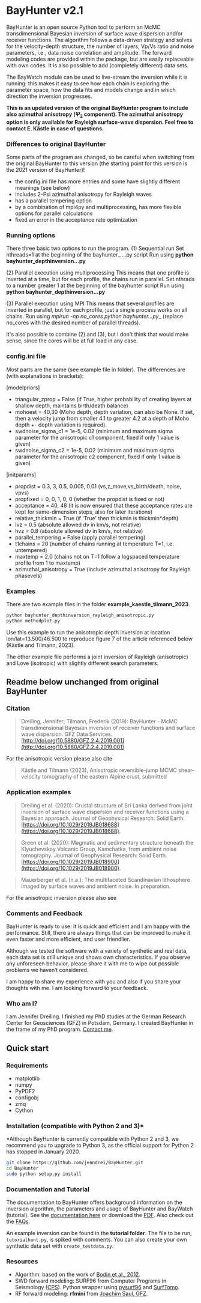 # BayHunter v2.1

BayHunter is an open source Python tool to perform an McMC transdimensional Bayesian inversion of surface wave dispersion and/or receiver functions. The algorithm follows a data-driven strategy and solves for the velocity-depth structure, the number of layers, Vp/Vs ratio and noise parameters, i.e., data noise correlation and amplitude. The forward modeling codes are provided within the package, but are easily replaceable with own codes. It is also possible to add (completely different) data sets.

The BayWatch module can be used to live-stream the inversion while it is running: this makes it easy to see how each chain is exploring the parameter space, how the data fits and models change and in which direction the inversion progresses.

**This is an updated version of the original BayHunter program to include also azimuthal anisotropy ($\Psi_2$ component). The azimuthal anisotropy option is only available for Rayleigh surface-wave dispersion. Feel free to contact E. Kästle in case of questions.**

### Differences to original BayHunter

Some parts of the program are changed, so be careful when switching from the original BayHunter to this version (the starting point for this version is the 2021 version of BayHunter)!
* the config.ini file has more entries and some have slightly different meanings (see below)
* includes 2-Psi azimuthal anisotropy for Rayleigh waves
* has a parallel tempering option
* by a combination of mpi4py and multiprocessing, has more flexible options for parallel calculations
* fixed an error in the acceptance rate optimization

### Running options

There three basic two options to run the program.
(1) Sequential run
Set nthreads=1 at the beginning of the bayhunter_....py script
Run using __python bayhunter_depthinversion...py__

(2) Parallel execution using multiprocessing
This means that one profile is inverted at a time, but for each profile, the chains run in parallel.
Set nthrads to a number greater 1 at the beginning of the bayhunter script
Run using __python bayhunter_depthinversion...py__

(3) Parallel execution using MPI
This means that several profiles are inverted in parallel, but for each profile, just a single process works on all chains.
Run using __mpirun -np no_cores python bayhunter_...py__ (replace no_cores with the desired number of parallel threads).

It's also possible to combine (2) and (3), but I don't think that would make sense, since the cores will be at full load in any case.


### config.ini file

Most parts are the same (see example file in folder). The differences are (with explanations in brackets):

[modelpriors]
* triangular_zprop = False (if True, higher probability of creating layers at shallow depth, maintains birth/death balance)
* mohoest = 40,30 (Moho depth, depth variation, can also be None. If set, then a velocity jump from smaller 4.1 to greater 4.2 at a depth of Moho depth +- depth variation is required).
* swdnoise_sigma_c1 = 1e-5, 0.02 (minimum and maximum sigma parameter for the anisotropic c1 component, fixed if only 1 value is given) 
* swdnoise_sigma_c2 = 1e-5, 0.02 (minimum and maximum sigma parameter for the anisotropic c2 component, fixed if only 1 value is given)

[initparams]
* propdist =  0.3,     3,   0.5, 0.005,  0.01 (vs,z_move,vs_birth/death, noise, vpvs)
* propfixed =   0,     0,     1,     0,     0 (whether the propdist is fixed or not)
* acceptance = 40, 48 (it is now ensured that these acceptance rates are kept for same-dimension steps, also for later iterations)
* relative_thickmin = True (if 'True' then thickmin is thickmin*depth)
* lvz = 0.5 (absolute allowed dv in km/s, not relative)
* hvz = 0.8 (absolute allowed dv in km/s, not relative)
* parallel_tempering = False (apply parallel tempering)
* t1chains = 20 (number of chains running at temperature T=1, i.e. untempered)
* maxtemp = 2.0 (chains not on T=1 follow a logspaced temperature profile from 1 to maxtemp)
* azimuthal_anisotropy = True (include azimuthal anisotropy for Rayleigh phasevels)


### Examples

There are two example files in the folder __example_kaestle_tilmann_2023__.
```bash
python bayhunter_depthinversion_rayleigh_anisotropic.py
python methodplot.py
```
Use this example to run the anisotropic depth inversion at location lon/lat=13.500/46.500 to reproduce figure 7 of the article referenced below (Kästle and Tilmann, 2023).

The other example file performs a joint inversion of Rayleigh (anisotropic) and Love (isotropic) with slightly different search parameters.


## Readme below unchanged from original BayHunter

### Citation

> Dreiling, Jennifer; Tilmann, Frederik (2019): BayHunter - McMC transdimensional Bayesian inversion of receiver functions and surface wave dispersion. GFZ Data Services. [http://doi.org/10.5880/GFZ.2.4.2019.001](http://doi.org/10.5880/GFZ.2.4.2019.001)

For the anisotropic version please also cite
> Kästle and Tilmann (2023), Anisotropic reversible-jump MCMC shear-velocity tomography of the eastern Alpine crust, submitted


### Application examples

> Dreiling et al. (2020): Crustal structure of Sri Lanka derived from joint inversion of surface wave dispersion and receiver functions using a Bayesian approach. Journal of Geophysical Research: Solid Earth. [https://doi.org/10.1029/2019JB018688](https://doi.org/10.1029/2019JB018688).

> Green et al. (2020): Magmatic and sedimentary structure beneath the Klyuchevskoy Volcanic Group, Kamchatka, from ambient noise tomography. Journal of Geophysical Research: Solid Earth. [https://doi.org/10.1029/2019JB018900](https://doi.org/10.1029/2019JB018900).

> Mauerberger et al. (n.a.): The multifaceted Scandinavian lithosphere imaged by surface waves and ambient noise. In preparation.

For the anisotropic inversion please also see


### Comments and Feedback

BayHunter is ready to use. It is quick and efficient and I am happy with the performance. Still,
there are always things that can be improved to make it even faster and more efficient, and user
friendlier. 

Although we tested the software with a variety of synthetic and real data, each data set is
still unique and shows own characteristics. If you observe any unforeseen behavior, please share
it with me to wipe out possible problems we haven’t considered.

I am happy to share my experience with you and also if you share your thoughts with me. I am looking forward to your feedback. 


### Who am I?

I am Jennifer Dreiling. I finished my PhD studies at the German Research Center for Geosciences (GFZ) in Potsdam, Germany. I created BayHunter in the frame of my PhD program. [Contact me](https://www.gfz-potsdam.de/en/staff/jennifer-dreiling/).



## Quick start

### Requirements
* matplotlib
* numpy
* PyPDF2
* configobj
* zmq
* Cython

### Installation (compatible with Python 2 and 3)*

*Although BayHunter is currently compatible with Python 2 and 3, we recommend you to upgrade to Python 3, as the official support for Python 2 has stopped in January 2020.

```sh
git clone https://github.com/jenndrei/BayHunter.git
cd BayHunter
sudo python setup.py install
```

### Documentation and Tutorial

The documentation to BayHunter offers background information on the inversion algorithm, the parameters and usage of BayHunter and BayWatch (tutorial). See the [documentation here](https://jenndrei.github.io/BayHunter/) or download the [PDF](https://github.com/jenndrei/BayHunter/blob/master/documentation/BayHunter_v2.1_documentation.pdf). Also check out the [FAQs](https://jenndrei.github.io/BayHunter/FAQs).

An example inversion can be found in the **tutorial folder**.
The file to be run, `tutorialhunt.py`, is spiked with comments.
You can also create your own synthetic data set with `create_testdata.py`.


### Resources

* Algorithm: based on the work of [Bodin et al., 2012](https://doi.org/10.1029/2011JB008560).
* SWD forward modeling: SURF96 from Computer Programs in Seismology ([CPS](http://www.eas.slu.edu/eqc/eqccps.html)). Python wrapper using [pysurf96](https://github.com/miili/pysurf96) and [SurfTomo](https://github.com/caiweicaiwei/SurfTomo).
* RF forward modeling: **rfmini** from [Joachim Saul, GFZ](https://www.gfz-potsdam.de/en/staff/joachim-saul/).

